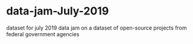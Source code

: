 # data-jam-July-2019
dataset for july 2019 data jam on a dataset of open-source projects from federal government agencies
